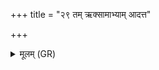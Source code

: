 +++
title = "२९ तम् ऋक्सामाभ्याम् आदत्त"

+++
<details><summary>मूलम् (GR)</summary>

तम् ऋक्सामाभ्याम् आदत्त यजुषा यज्ञेन गायत्रेण वामदेव्येन च ॥
</details>
